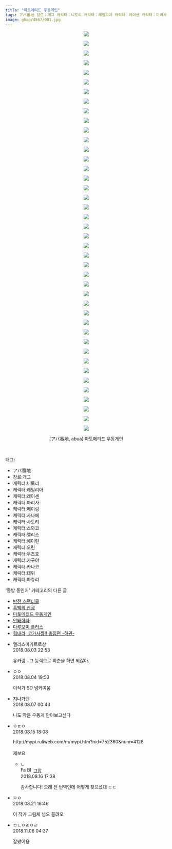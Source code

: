 ```yaml
---
title: "마토메티드 우동게인"
tags: アバ番地 장르：개그 캐릭터：니토리 캐릭터：레밀리아 캐릭터：레이센 캐릭터：마리사 캐릭터：메이링 캐릭터：사나에 캐릭터：사토리 캐릭터：스와코 캐릭터：앨리스 캐릭터：에이린 캐릭터：오린 캐릭터：우츠호 캐릭터：카구야 캐릭터：카나코 캐릭터：테위 캐릭터：파츄리 abua 동방_동인지
image: ghap/4567/001.jpg
---
```

<div class="article">
<p style="text-align: center; clear: none; float: none;"><img src="{{ site.nasurl }}/ghap/4567/001.jpg"/></p>
<p style="text-align: center; clear: none; float: none;"><img src="{{ site.nasurl }}/ghap/4567/002.jpg"/></p>
<p style="text-align: center; clear: none; float: none;"><img src="{{ site.nasurl }}/ghap/4567/003.jpg"/></p>
<p style="text-align: center; clear: none; float: none;"><img src="{{ site.nasurl }}/ghap/4567/004.jpg"/></p>
<p style="text-align: center; clear: none; float: none;"><img src="{{ site.nasurl }}/ghap/4567/005.jpg"/></p>
<p style="text-align: center; clear: none; float: none;"><img src="{{ site.nasurl }}/ghap/4567/006.jpg"/></p>
<p style="text-align: center; clear: none; float: none;"><img src="{{ site.nasurl }}/ghap/4567/007.jpg"/></p>
<p style="text-align: center; clear: none; float: none;"><img src="{{ site.nasurl }}/ghap/4567/008.jpg"/></p>
<p style="text-align: center; clear: none; float: none;"><img src="{{ site.nasurl }}/ghap/4567/009.jpg"/></p>
<p style="text-align: center; clear: none; float: none;"><img src="{{ site.nasurl }}/ghap/4567/010.jpg"/></p>
<p style="text-align: center; clear: none; float: none;"><img src="{{ site.nasurl }}/ghap/4567/011.jpg"/></p>
<p style="text-align: center; clear: none; float: none;"><img src="{{ site.nasurl }}/ghap/4567/012.jpg"/></p>
<p style="text-align: center; clear: none; float: none;"><img src="{{ site.nasurl }}/ghap/4567/013.jpg"/></p>
<p style="text-align: center; clear: none; float: none;"><img src="{{ site.nasurl }}/ghap/4567/014.jpg"/></p>
<p style="text-align: center; clear: none; float: none;"><img src="{{ site.nasurl }}/ghap/4567/015.jpg"/></p>
<p style="text-align: center; clear: none; float: none;"><img src="{{ site.nasurl }}/ghap/4567/016.jpg"/></p>
<p style="text-align: center; clear: none; float: none;"><img src="{{ site.nasurl }}/ghap/4567/017.jpg"/></p>
<p style="text-align: center; clear: none; float: none;"><img src="{{ site.nasurl }}/ghap/4567/018.jpg"/></p>
<p style="text-align: center; clear: none; float: none;"><img src="{{ site.nasurl }}/ghap/4567/019.jpg"/></p>
<p style="text-align: center; clear: none; float: none;"><img src="{{ site.nasurl }}/ghap/4567/020.jpg"/></p>
<p style="text-align: center; clear: none; float: none;"><img src="{{ site.nasurl }}/ghap/4567/021.jpg"/></p>
<p style="text-align: center; clear: none; float: none;"><img src="{{ site.nasurl }}/ghap/4567/022.jpg"/></p>
<p style="text-align: center; clear: none; float: none;"><img src="{{ site.nasurl }}/ghap/4567/023.jpg"/></p>
<p style="text-align: center; clear: none; float: none;"><img src="{{ site.nasurl }}/ghap/4567/024.jpg"/></p>
<p style="text-align: center; clear: none; float: none;"><img src="{{ site.nasurl }}/ghap/4567/025.jpg"/></p>
<p style="text-align: center; clear: none; float: none;"><img src="{{ site.nasurl }}/ghap/4567/026.jpg"/></p>
<p style="text-align: center; clear: none; float: none;"><img src="{{ site.nasurl }}/ghap/4567/027.jpg"/></p>
<p style="text-align: center; clear: none; float: none;"><img src="{{ site.nasurl }}/ghap/4567/028.jpg"/></p>
<p style="text-align: center; clear: none; float: none;"><img src="{{ site.nasurl }}/ghap/4567/029.jpg"/></p>
<p style="text-align: center; clear: none; float: none;"><img src="{{ site.nasurl }}/ghap/4567/030.jpg"/></p>
<p style="text-align: center; clear: none; float: none;"><img src="{{ site.nasurl }}/ghap/4567/031.jpg"/></p>
<p style="text-align: center; clear: none; float: none;"><img src="{{ site.nasurl }}/ghap/4567/032.jpg"/></p>
<p style="text-align: center; clear: none; float: none;"><img src="{{ site.nasurl }}/ghap/4567/033.jpg"/></p>
<p style="text-align: center; clear: none; float: none;"><img src="{{ site.nasurl }}/ghap/4567/034.jpg"/></p>
<p style="text-align: center; clear: none; float: none;"><img src="{{ site.nasurl }}/ghap/4567/035.jpg"/></p>
<p style="text-align: center; clear: none; float: none;"><img src="{{ site.nasurl }}/ghap/4567/036.jpg"/></p>
<p style="text-align: center; clear: none; float: none;"><img src="{{ site.nasurl }}/ghap/4567/037.jpg"/></p>
<p style="text-align: center; clear: none; float: none;"><img src="{{ site.nasurl }}/ghap/4567/038.jpg"/></p>
<p style="text-align: center; clear: none; float: none;"><img src="{{ site.nasurl }}/ghap/4567/039.jpg"/></p>
<p style="text-align: center; clear: none; float: none;"><img src="{{ site.nasurl }}/ghap/4567/040.jpg"/></p>
<p style="text-align: center; clear: none; float: none;"><img src="{{ site.nasurl }}/ghap/4567/041.jpg"/></p>
<p style="text-align: center; clear: none; float: none;"><img src="{{ site.nasurl }}/ghap/4567/042.jpg"/></p>
<p style="text-align: center; clear: none; float: none;">[アバ番地, abua] 마토메티드 우동게인</p>
<p><br/></p>
</div><div class="tagTrail">
<p>태그: </p>
<ul>
<li>アバ番地</li>
<li>장르:개그</li>
<li>캐릭터:니토리</li>
<li>캐릭터:레밀리아</li>
<li>캐릭터:레이센</li>
<li>캐릭터:마리사</li>
<li>캐릭터:메이링</li>
<li>캐릭터:사나에</li>
<li>캐릭터:사토리</li>
<li>캐릭터:스와코</li>
<li>캐릭터:앨리스</li>
<li>캐릭터:에이린</li>
<li>캐릭터:오린</li>
<li>캐릭터:우츠호</li>
<li>캐릭터:카구야</li>
<li>캐릭터:카나코</li>
<li>캐릭터:테위</li>
<li>캐릭터:파츄리</li>
</ul>
</div><div class="another">
<p>'동방 동인지' 카테고리의 다른 글</p>
<ul>
<li><a href="/2018-08-05-ghap_4570">반전 스펙터클</a></li>
<li><a href="/2018-08-03-ghap_4568">흑백의 잔광</a></li>
<li><a href="/2018-08-03-ghap_4567">마토메티드 우동게인</a></li>
<li><a href="/2018-08-02-ghap_4565">안돼하타</a></li>
<li><a href="/2018-08-02-ghap_4564">다루모미 플러스</a></li>
<li><a href="/2018-07-30-ghap_4557">힘내라, 코가사쨩!! 총집편 -하권-</a></li>
</ul>
</div><div class="cb_module cb_fluid">
<div class="cb_wrt cb_profile">
<div class="comment">
<ul>
<li class="cb_thumb_off" id="comment15300192">
<div class="cb_comment_area">
<div class="cb_info_area">
<div class="cb_section">
<span class="cb_nick_name">앨리스마가트로상</span>
</div>
<div class="cb_section">
<span class="cb_date">2018.08.03 22:53 </span>
</div>
</div>
<div class="cb_dsc_comment">
<p class="cb_dsc">
											유카링...그 능력으로 회춘을 하면 되잖아..
										</p>
</div>
</div></li>
<li class="cb_thumb_off" id="comment15300731">
<div class="cb_comment_area">
<div class="cb_info_area">
<div class="cb_section">
<span class="cb_nick_name">ㅇㅇ</span>
</div>
<div class="cb_section">
<span class="cb_date">2018.08.04 19:53 </span>
</div>
</div>
<div class="cb_dsc_comment">
<p class="cb_dsc">
											이작가 SD 넘커여움
										</p>
</div>
</div></li>
<li class="cb_thumb_off" id="comment15302178">
<div class="cb_comment_area">
<div class="cb_info_area">
<div class="cb_section">
<span class="cb_nick_name">지나가던</span>
</div>
<div class="cb_section">
<span class="cb_date">2018.08.07 00:43 </span>
</div>
</div>
<div class="cb_dsc_comment">
<p class="cb_dsc">
											나도 작은 우동게 안아보고싶다
										</p>
</div>
</div></li>
<li class="cb_thumb_off" id="comment15309276">
<div class="cb_comment_area">
<div class="cb_info_area">
<div class="cb_section">
<span class="cb_nick_name">ㅇㅍㅇ</span>
</div>
<div class="cb_section">
<span class="cb_date">2018.08.15 18:08 </span>
</div>
</div>
<div class="cb_dsc_comment">
<p class="cb_dsc">
											http://mypi.ruliweb.com/m/mypi.htm?nid=752360&amp;num=4128<br/>
<br/>
제보요
										</p>
</div>
<ul>
<li class="cb_thumb_off" id="comment15310187">
<span class="cb_bu_subnode">ㄴ</span>
<div class="cb_comment_area">
<div class="cb_info_area">
<div class="cb_section">
<span class="cb_nick_name"><img alt="Favicon of https://ghaptouhou.tistory.com" height="16" onerror="this.onerror=null;this.parentNode.removeChild(this)" src="https://ghaptouhou.tistory.com/favicon.ico" width="16"/> <img alt="BlogIcon" height="16" onerror="this.parentNode.removeChild(this)" src="https://ghaptouhou.tistory.com/index.gif" width="16"/> <a href="https://ghaptouhou.tistory.com" onclick="return openLinkInNewWindow(this)"> 그압</a><span class="tistoryProfileLayerTrigger" onclick='TistoryProfile.show(event, this, {"title":"\uc800\uae30 \uc774\uac70 \ub098\uc911\uc5d0 \uc218\uc815 \uac00\ub2a5\ud558\ub098\uc694","url":"https:\/\/ghap.tistory.com","nickname":"\uadf8\uc555","items":[]}); return false;'></span></span>
</div>
<div class="cb_section">
<span class="cb_date">2018.08.16 17:38 </span>
</div>
</div>
<div class="cb_dsc_comment">
<p class="cb_dsc">
																감사합니다! 오래 전 번역인데 어떻게 찾으셨대 ㄷㄷ
															</p>
</div>
</div>
</li>
</ul>
</div></li>
<li class="cb_thumb_off" id="comment15313947">
<div class="cb_comment_area">
<div class="cb_info_area">
<div class="cb_section">
<span class="cb_nick_name">ㅇㅇ</span>
</div>
<div class="cb_section">
<span class="cb_date">2018.08.21 16:46 </span>
</div>
</div>
<div class="cb_dsc_comment">
<p class="cb_dsc">
											이 작가 그림체 넘오 꼴려오
										</p>
</div>
</div></li>
<li class="cb_thumb_off" id="comment15368350">
<div class="cb_comment_area">
<div class="cb_info_area">
<div class="cb_section">
<span class="cb_nick_name">ㅁㄴㅇㄻㅇㄹ</span>
</div>
<div class="cb_section">
<span class="cb_date">2018.11.06 04:37 </span>
</div>
</div>
<div class="cb_dsc_comment">
<p class="cb_dsc">
											잘봤어용
										</p>
</div>
</div></li>
</ul>
</div>
</div><!-- commentList close -->
</div>